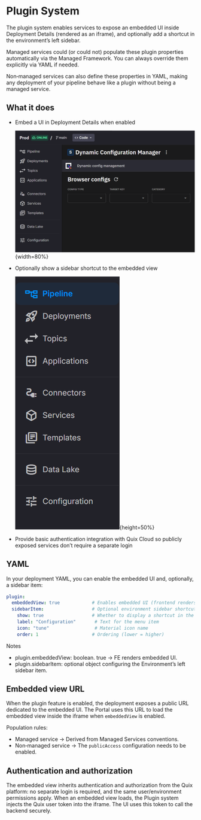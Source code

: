 # Plugin System

The plugin system enables services to expose an embedded UI inside Deployment Details (rendered as an iframe), and optionally add a shortcut in the environment’s left sidebar.

Managed services could (or could not) populate these plugin properties automatically via the Managed Framework. You can always override them explicitly via YAML if needed.

Non‑managed services can also define these properties in YAML, making any deployment of your pipeline behave like a plugin without being a managed service.

## What it does

- Embed a UI in Deployment Details when enabled

  ![Embedded View](images/dynamic-configuration-embedded-view.png){width=80%}

- Optionally show a sidebar shortcut to the embedded view

  ![Sidebar example](images/plugin-sidebar.png){height=50%}

- Provide basic authentication integration with Quix Cloud so publicly exposed services don’t require a separate login

## YAML

In your deployment YAML, you can enable the embedded UI and, optionally, a sidebar item:

```yaml
plugin:
  embeddedView: true            # Enables embedded UI (frontend renders iframe)
  sidebarItem:                  # Optional environment sidebar shortcut
    show: true                  # Whether to display a shortcut in the sidebar
    label: "Configuration"       # Text for the menu item
    icon: "tune"                 # Material icon name
    order: 1                    # Ordering (lower = higher)
```

Notes

- plugin.embeddedView: boolean. true → FE renders embedded UI.
- plugin.sidebarItem: optional object configuring the Environment’s left sidebar item.

## Embedded view URL

When the plugin feature is enabled, the deployment exposes a public URL dedicated to the embedded UI. The Portal uses this URL to load the embedded view inside the iframe when `embeddedView` is enabled.

Population rules:

- Managed service → Derived from Managed Services conventions.
- Non‑managed service → The `publicAccess` configuration needs to be enabled.

## Authentication and authorization

The embedded view inherits authentication and authorization from the Quix platform: no separate login is required, and the same user/environment permissions apply.
When an embedded view loads, the Plugin system injects the Quix user token into the iframe. The UI uses this token to call the backend securely.

